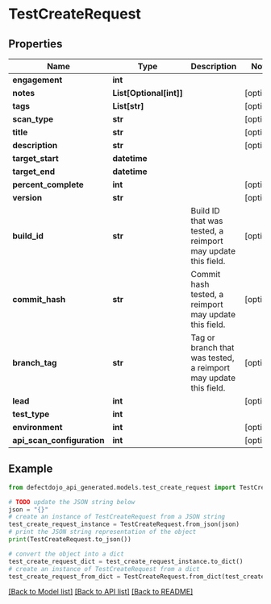 # TestCreateRequest


## Properties

Name | Type | Description | Notes
------------ | ------------- | ------------- | -------------
**engagement** | **int** |  | 
**notes** | **List[Optional[int]]** |  | [optional] 
**tags** | **List[str]** |  | [optional] 
**scan_type** | **str** |  | [optional] 
**title** | **str** |  | [optional] 
**description** | **str** |  | [optional] 
**target_start** | **datetime** |  | 
**target_end** | **datetime** |  | 
**percent_complete** | **int** |  | [optional] 
**version** | **str** |  | [optional] 
**build_id** | **str** | Build ID that was tested, a reimport may update this field. | [optional] 
**commit_hash** | **str** | Commit hash tested, a reimport may update this field. | [optional] 
**branch_tag** | **str** | Tag or branch that was tested, a reimport may update this field. | [optional] 
**lead** | **int** |  | [optional] 
**test_type** | **int** |  | 
**environment** | **int** |  | [optional] 
**api_scan_configuration** | **int** |  | [optional] 

## Example

```python
from defectdojo_api_generated.models.test_create_request import TestCreateRequest

# TODO update the JSON string below
json = "{}"
# create an instance of TestCreateRequest from a JSON string
test_create_request_instance = TestCreateRequest.from_json(json)
# print the JSON string representation of the object
print(TestCreateRequest.to_json())

# convert the object into a dict
test_create_request_dict = test_create_request_instance.to_dict()
# create an instance of TestCreateRequest from a dict
test_create_request_from_dict = TestCreateRequest.from_dict(test_create_request_dict)
```
[[Back to Model list]](../README.md#documentation-for-models) [[Back to API list]](../README.md#documentation-for-api-endpoints) [[Back to README]](../README.md)


